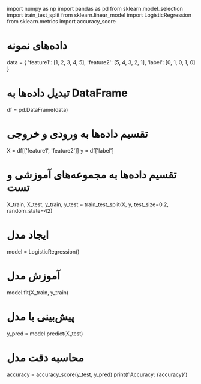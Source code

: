 import numpy as np
import pandas as pd
from sklearn.model_selection import train_test_split
from sklearn.linear_model import LogisticRegression
from sklearn.metrics import accuracy_score

# داده‌های نمونه
data = {
    'feature1': [1, 2, 3, 4, 5],
    'feature2': [5, 4, 3, 2, 1],
    'label': [0, 1, 0, 1, 0]
}

# تبدیل داده‌ها به DataFrame
df = pd.DataFrame(data)

# تقسیم داده‌ها به ورودی و خروجی
X = df[['feature1', 'feature2']]
y = df['label']

# تقسیم داده‌ها به مجموعه‌های آموزشی و تست
X_train, X_test, y_train, y_test = train_test_split(X, y, test_size=0.2, random_state=42)

# ایجاد مدل
model = LogisticRegression()

# آموزش مدل
model.fit(X_train, y_train)

# پیش‌بینی با مدل
y_pred = model.predict(X_test)

# محاسبه دقت مدل
accuracy = accuracy_score(y_test, y_pred)
print(f'Accuracy: {accuracy}')
